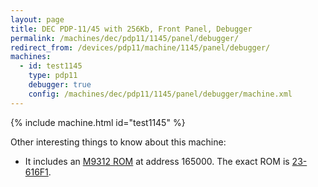 ```yaml
---
layout: page
title: DEC PDP-11/45 with 256Kb, Front Panel, Debugger
permalink: /machines/dec/pdp11/1145/panel/debugger/
redirect_from: /devices/pdp11/machine/1145/panel/debugger/
machines:
  - id: test1145
    type: pdp11
    debugger: true
    config: /machines/dec/pdp11/1145/panel/debugger/machine.xml
---
```


{% include machine.html id="test1145" %}

Other interesting things to know about this machine:

  - It includes an [M9312 ROM](/machines/dec/pdp11/rom/M9312) at address 165000.  The exact ROM is [23-616F1](/machines/dec/pdp11/rom/M9312/23-616F1.txt).
